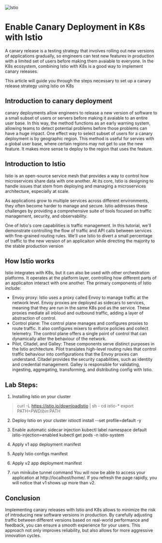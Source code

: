 ![ Istio ](https://sysdig.com/wp-content/uploads/image4.jpeg)

# Enable Canary Deployment in K8s with Istio

A canary release is a testing strategy that involves rolling out new versions of applications gradually, so engineers can test new features in production with a limited set of users before making them avaiable to everyone. In the K8s ecosystem, combining Istio with K8s is a good way to implement canary releases.

This article will guide you through the steps necessary to set up a canary release strategy using Istio on K8s

## Introduction to canary deployment
canary deployments allow engineers to release a new version of software to a small subset of users or servers before making it avaiable to an entire user base. In this way, the method functions as an early warning system, allowing teams to detect potential problems before those problems can have a huge impact. One effect way to select subset of users for a canary deployment is by geographic region. This method is useful for servies with a global user base, where certain regions may not get to use the new feature. It makes more sense to deploy to the region that uses the feature.

## Introduction to Istio
Istio is an open-source service mesh that provides a way to control how microservices share data with one another. At its core, Istio is designing to handle issues that stem from deploying and managing a microservices architecture, especially at scale.

As applications grow to multiple services across different environments, they often become harder to manage and secure. Istio addresses these challenges by providing a comprehensive suite of tools focused on traffic management, security, and observability.

One of Istio's core capabilities is traffic management. In this tutorial, we'll demonstrate controlling the flow of traffic and API calls between services with fine-grained routing rules. We'll use Istio to divert a small percentage of traffic to the new version of an applicaiton while directing the majority to the stable production version

## How Istio works
Istio integrates with K8s, but it can also be used with other orchestration platforms. It operates at the platform layer, controlling how different parts of an applicaiton interact with one another. The primary components of Istio include:
- Envoy proxy: Istio uses a proxy called Envoy to manage traffic at the network level. Envoy proxies are deployed as sidecars to services, meaning that they are run in the same
K8s pod as the service. These proxies mediate all inbloud and outbound traffic, adding a layer of abstraction of control.
- Control plane: The control plane manages and configures proxies to route traffic. It also configures mixers to enforce policies and collect telemetry. The control plane offers
a single point of control that can dynamically alter the behaviour of the network.
- Pilot, Citadel, and Galley: These components serve distinct purposes in the Istio architecture. Pilot translates high-level routing rules that control traffic behaviour
into configurations that the Envoy proxies can understand. Citadel provides the security capabilities, such as identity and credential management. Galley is responsible for
validating, ingesting, aggregating, transforming, and distributing config with Istio.

## Lab Steps:

1. Installing Istio on your cluster

> curl -L https://istio.io/downloadIstio | sh -
> cd istio-*
> export PATH=$PWD/bin:$PATH

2. Deploy Istio on your cluster
istioctl install --set profile=default -y

3. Enable automatic sidecar injection
kubectl label namespace default istio-injection=enabled
kubectl get pods -n istio-system

4. Apply v1 app deployment manifest
5. Apply Istio configs manifest
6. Apply v2 app deployment manifest

7. run minikube tunnel command
You will now be able to access your application at http://localhost/home/. If you refresh the page rapidly, you will notice that v1 shows up more than v2.

## Conclusion
Implementing canary releases with Istio and K8s allows to minimize the risk of introducing new software versions in production. By carefully adjusting traffic between different versions based on real-world performance and feedback, you can ensure a smooth experience for your users. This approach not only improves reliability, but also allows for more aggressive innovation cycles.